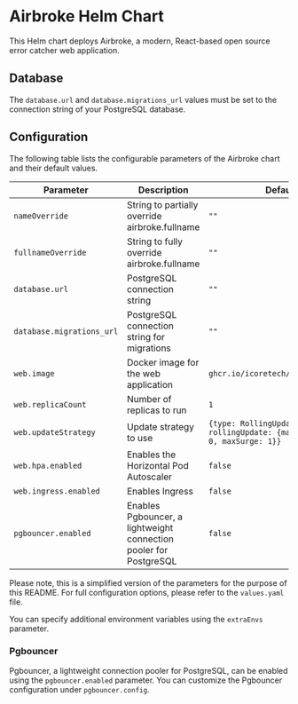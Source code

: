 # Airbroke Helm Chart

This Helm chart deploys Airbroke, a modern, React-based open source error catcher web application.

## Database

The `database.url` and `database.migrations_url` values must be set to the connection string of your PostgreSQL database.

## Configuration

The following table lists the configurable parameters of the Airbroke chart and their default values.

| Parameter | Description | Default |
| --------- | ----------- | ------- |
| `nameOverride` | String to partially override airbroke.fullname | `""` |
| `fullnameOverride` | String to fully override airbroke.fullname | `""` |
| `database.url` | PostgreSQL connection string | `""` |
| `database.migrations_url` | PostgreSQL connection string for migrations | `""` |
| `web.image` | Docker image for the web application | `ghcr.io/icoretech/airbroke:1.1.2` |
| `web.replicaCount` | Number of replicas to run | `1` |
| `web.updateStrategy` | Update strategy to use | `{type: RollingUpdate, rollingUpdate: {maxUnavailable: 0, maxSurge: 1}}` |
| `web.hpa.enabled` | Enables the Horizontal Pod Autoscaler | `false` |
| `web.ingress.enabled` | Enables Ingress | `false` |
| `pgbouncer.enabled` | Enables Pgbouncer, a lightweight connection pooler for PostgreSQL | `false` |

Please note, this is a simplified version of the parameters for the purpose of this README. For full configuration options, please refer to the `values.yaml` file.

You can specify additional environment variables using the `extraEnvs` parameter.

### Pgbouncer

Pgbouncer, a lightweight connection pooler for PostgreSQL, can be enabled using the `pgbouncer.enabled` parameter. You can customize the Pgbouncer configuration under `pgbouncer.config`.

